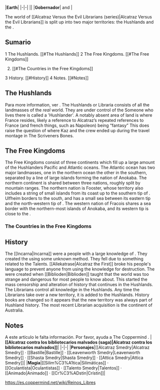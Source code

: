 |**Earth**|
|-|-|
||
|**Gobernador**| and |

The world of [[Alcatraz Versus the Evil Librarians (series)\|Alcatraz Versus the Evil Librarians]] is split up into two major territories: the Hushlands and the .

## Sumario

1 The Hushlands. [[#The Hushlands]] 
2 The Free Kingdoms. [[#The Free Kingdoms]] 

2. [[#The Countries in the Free Kingdoms]] 


3 History. [[#History]] 
4 Notes. [[#Notes]] 


## The Hushlands
Para more information, ver .
The Hushlands or Libraria consists of all the landmasses of the *real* world. They are under control of the  Someone who lives there is called a 'Hushlander'.
A notably absent area of land is where France resides, likely a reference to Alcatraz’s repeated references to France (and french things, such as Napoleon) being “fantasy” This does raise the question of where Kaz and the crew ended up during the travel montage in The Scriveners Bones.

## The Free Kingdoms
  
The Free Kingdoms consist of three continents which fill up a large amount of the Hushlanders Pacific and Atlantic oceans.
The Atlantic ocean has two major landmasses, one in the northern ocean the other in the southern, separated by a line of large islands forming the nation of Anokaba. The northern continent is shared between three nations, roughly split by mountain ranges. The northern nation is Fooster, whose territory also includes a string of small islands from its coast up to the southern tip of . Ulfheim borders to the south, and has a small sea between its eastern tip and the north-western tip of . The western nation of Fracois shares a sea border with the northern-most islands of Anokaba, and its western tip is close to the .

### The Countries in the Free Kingdoms

## History
The [[Incarna\|Incarna]] were a people with a large knowledge of . They created the  using some unknown method. They fell due to something related to the Talents. [[Allekatrase\|Alcatraz the First]] broke his people's language to prevent anyone from using the knowledge for destruction.
The  were created when [[Biblioden\|Biblioden]] taught that the world was too strange and dangerous for most people to know about. This started the mass censorship and alteration of history that continues in the Hushlands. The Librarians control all knowledge in the Hushlands. Any time the Librarians take over a new territory, it is added to the Hushlands. History books are changed so it appears that the new territory was always part of Hushland history. The most recent Librarian acquisition is the continent of Australia.

## Notes

A este artículo le falta información. Por favor, ayuda a The Coppermind .
|**[[Alcatraz contra los bibliotecarios malvados (saga)\|Alcatraz contra los bibliotecarios malvados]]**|
|-|-|
|**Personajes**|[[Alcatraz Smedry\|Alcatraz Smedry]] · [[Bastille\|Bastille]] · [[Leavenworth Smedry\|Leavenworth Smedry]] · [[Shasta Smedry\|Shasta Smedry]] · [[Attica Smedry\|Attica Smedry]]|
|**Magia**|[[Silim%C3%A1tica\|Silimáticas]] · [[Oculantista\|Oculantistas]] · [[Talento Smedry\|Talentos]] · [[Animado\|Animado]] · [[Cr%C3%ADstin\|Crístin]]|



https://es.coppermind.net/wiki/Reinos_Libres